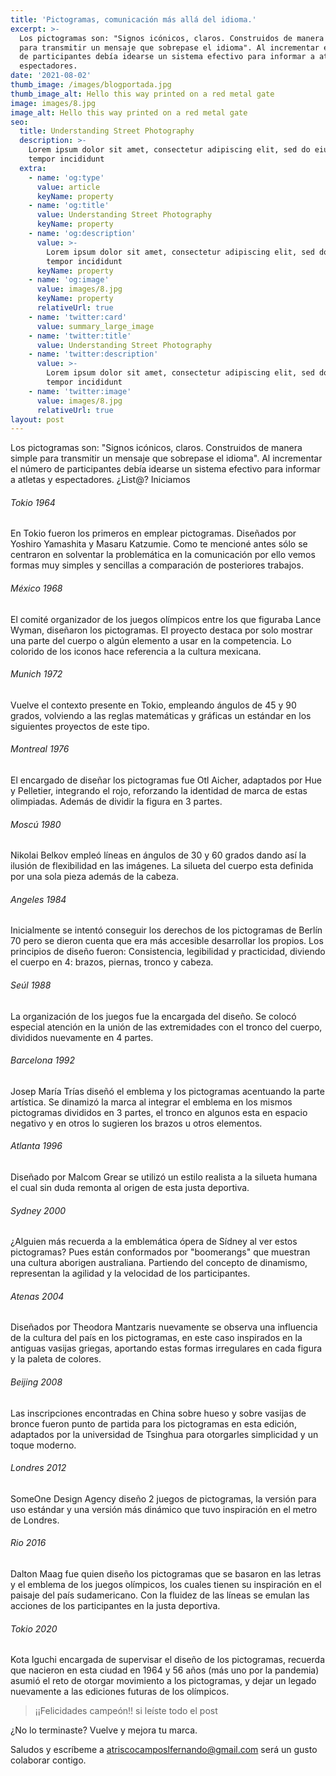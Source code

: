 ```yaml
---
title: 'Pictogramas, comunicación más allá del idioma.'
excerpt: >-
  Los pictogramas son: "Signos icónicos, claros. Construidos de manera simple
  para transmitir un mensaje que sobrepase el idioma". Al incrementar el número
  de participantes debía idearse un sistema efectivo para informar a atletas y
  espectadores. 
date: '2021-08-02'
thumb_image: /images/blogportada.jpg
thumb_image_alt: Hello this way printed on a red metal gate
image: images/8.jpg
image_alt: Hello this way printed on a red metal gate
seo:
  title: Understanding Street Photography
  description: >-
    Lorem ipsum dolor sit amet, consectetur adipiscing elit, sed do eiusmod
    tempor incididunt
  extra:
    - name: 'og:type'
      value: article
      keyName: property
    - name: 'og:title'
      value: Understanding Street Photography
      keyName: property
    - name: 'og:description'
      value: >-
        Lorem ipsum dolor sit amet, consectetur adipiscing elit, sed do eiusmod
        tempor incididunt
      keyName: property
    - name: 'og:image'
      value: images/8.jpg
      keyName: property
      relativeUrl: true
    - name: 'twitter:card'
      value: summary_large_image
    - name: 'twitter:title'
      value: Understanding Street Photography
    - name: 'twitter:description'
      value: >-
        Lorem ipsum dolor sit amet, consectetur adipiscing elit, sed do eiusmod
        tempor incididunt
    - name: 'twitter:image'
      value: images/8.jpg
      relativeUrl: true
layout: post
---
```

Los pictogramas son: "Signos icónicos, claros. Construidos de manera simple para transmitir un mensaje que sobrepase el idioma". Al incrementar el número de participantes debía idearse un sistema efectivo para informar a atletas y espectadores.  ¿List@? Iniciamos

###### Tokio 1964

En Tokio fueron los primeros en emplear pictogramas. Diseñados por Yoshiro Yamashita y Masaru Katzumie. Como te mencioné antes sólo se centraron en solventar la problemática en la comunicación por ello vemos formas muy simples y sencillas a comparación de posteriores trabajos.

###### México 1968

El comité organizador de los juegos olímpicos entre los que figuraba Lance Wyman, diseñaron los pictogramas. El proyecto destaca por solo mostrar una parte del cuerpo o algún elemento a usar en la competencia. Lo colorido de los iconos hace referencia a la cultura mexicana.

###### Munich 1972

Vuelve el contexto presente en Tokio, empleando ángulos de 45 y 90 grados, volviendo a las reglas matemáticas y gráficas un estándar en los siguientes proyectos de este tipo.

###### Montreal 1976

El encargado de diseñar los pictogramas fue Otl Aicher, adaptados por Hue y Pelletier, integrando el rojo, reforzando la identidad de marca de estas olimpiadas. Además de dividir la figura en 3 partes.

###### Moscú 1980

Nikolai Belkov empleó líneas en ángulos de 30 y 60 grados dando así la ilusión de flexibilidad en las imágenes. La silueta del cuerpo esta definida por una sola pieza además de la cabeza.

###### Angeles 1984

Inicialmente se intentó conseguir los derechos de los pictogramas de Berlín 70 pero se dieron cuenta que era más accesible desarrollar los propios. Los principios de diseño fueron: Consistencia, legibilidad y practicidad, diviendo el cuerpo en 4: brazos, piernas, tronco y cabeza.

###### Seúl 1988

La organización de los juegos fue la encargada del diseño. Se colocó especial atención en la unión de las extremidades con el tronco del cuerpo, divididos nuevamente en 4 partes.

###### Barcelona 1992

Josep María Trías diseñó el emblema y los pictogramas acentuando la parte artística. Se dinamizó la marca al integrar el emblema en los mismos pictogramas divididos en 3 partes, el tronco en algunos esta en espacio negativo y en otros lo sugieren los brazos u otros elementos.

###### Atlanta 1996

Diseñado por Malcom Grear se utilizó un estilo realista a la silueta humana el cual sin duda remonta al origen de esta justa deportiva.

###### Sydney 2000

¿Alguien más recuerda a la emblemática ópera de Sídney al ver estos pictogramas? Pues están conformados por "boomerangs" que muestran una cultura aborigen australiana. Partiendo del concepto de dinamismo, representan la agilidad y la velocidad de los participantes.

###### Atenas 2004

Diseñados por Theodora Mantzaris nuevamente se observa una influencia de la cultura del país en los pictogramas, en este caso inspirados en la antiguas vasijas griegas, aportando estas formas irregulares en cada figura y la paleta de colores.

###### Beijing 2008

Las inscripciones encontradas en China sobre hueso y sobre vasijas de bronce fueron punto de partida para los pictogramas en esta edición, adaptados por la universidad de Tsinghua para otorgarles simplicidad y un toque moderno.

###### Londres 2012

SomeOne Design Agency diseño 2 juegos de pictogramas, la versión para uso estándar y una versión más dinámico que tuvo inspiración en el metro de Londres.

###### Rio 2016

Dalton Maag fue quien diseño los pictogramas que se basaron en las letras y el emblema de los juegos olímpicos, los cuales tienen su inspiración en el paisaje del país sudamericano. Con la fluidez de las líneas se emulan las acciones de los participantes en la justa deportiva.

###### Tokio 2020

Kota Iguchi encargada de supervisar el diseño de los pictogramas, recuerda que nacieron en esta ciudad en 1964 y 56 años (más uno por la pandemia) asumió el reto de otorgar movimiento a los pictogramas, y dejar un legado nuevamente a las ediciones futuras de los olímpicos.

> ¡¡Felicidades campeón!! si leíste todo el post



¿No lo terminaste? Vuelve y mejora tu marca.

 Saludos y escríbeme a atriscocamposlfernando@gmail.com será un gusto colaborar contigo.
